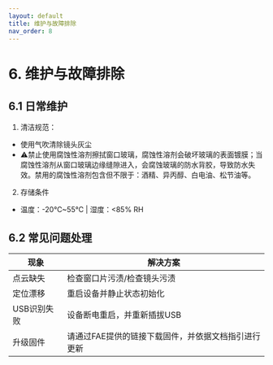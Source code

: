 ```yaml
---
layout: default
title: 维护与故障排除
nav_order: 8
---
```


# 6. 维护与故障排除

## 6.1 日常维护

1. 清洁规范：

* 使用气吹清除镜头灰尘
* ⚠️禁止使用腐蚀性溶剂擦拭窗口玻璃，腐蚀性溶剂会破坏玻璃的表面镀膜；当腐蚀性溶剂从窗口玻璃边缘缝隙进入，会腐蚀玻璃的防水背胶，导致防水失效。禁用的腐蚀性溶剂包含但不限于：酒精、异丙醇、白电油、松节油等。

2. 存储条件

* 温度：-20℃\~55℃ | 湿度：<85% RH

## 6.2 常见问题处理

| 现象        | 解决方案                    |
| ------------- | ----------------------------- |
| 点云缺失    | 检查窗口片污渍/检查镜头污渍 |
| 定位漂移    | 重启设备并静止状态初始化    |
| USB识别失败 | 设备断电重启，并重新插拔USB    |
| 升级固件| 请通过FAE提供的链接下载固件，并依据文档指引进行更新|
